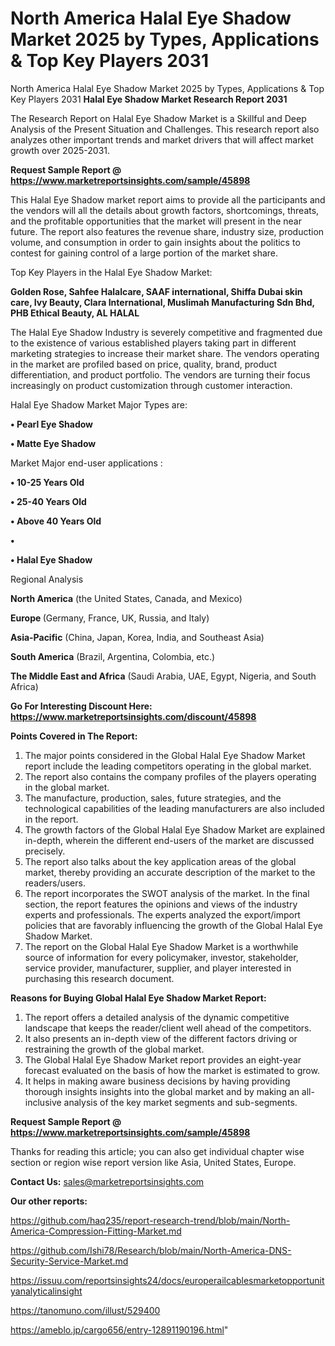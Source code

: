 # North America Halal Eye Shadow Market 2025 by Types, Applications & Top Key Players 2031
 North America Halal Eye Shadow Market 2025 by Types, Applications & Top Key Players 2031
<strong>Halal Eye Shadow Market Research Report 2031</strong>

The Research Report on Halal Eye Shadow Market is a Skillful and Deep Analysis of the Present Situation and Challenges. This research report also analyzes other important trends and market drivers that will affect market growth over 2025-2031.

<strong>Request Sample Report @ <a href=https://www.marketreportsinsights.com/sample/45898>https://www.marketreportsinsights.com/sample/45898</a></strong>

This Halal Eye Shadow market report aims to provide all the participants and the vendors will all the details about growth factors, shortcomings, threats, and the profitable opportunities that the market will present in the near future. The report also features the revenue share, industry size, production volume, and consumption in order to gain insights about the politics to contest for gaining control of a large portion of the market share.

Top Key Players in the Halal Eye Shadow Market:

<strong>Golden Rose, Sahfee Halalcare, SAAF international, Shiffa Dubai skin care, Ivy Beauty, Clara International, Muslimah Manufacturing Sdn Bhd, PHB Ethical Beauty, AL HALAL</strong>

The Halal Eye Shadow Industry is severely competitive and fragmented due to the existence of various established players taking part in different marketing strategies to increase their market share. The vendors operating in the market are profiled based on price, quality, brand, product differentiation, and product portfolio. The vendors are turning their focus increasingly on product customization through customer interaction.

Halal Eye Shadow Market Major Types are:

<strong>•  Pearl Eye Shadow

•  Matte Eye Shadow</strong>

Market Major end-user applications :

<strong>•  10-25 Years Old

•  25-40 Years Old

•  Above 40 Years Old

•  

•  Halal Eye Shadow</strong>

Regional Analysis

</u><strong><b>North America</b></strong> (the United States, Canada, and Mexico)

<strong><b>Europe </b></strong>(Germany, France, UK, Russia, and Italy)

<strong><b>Asia-Pacific</b></strong> (China, Japan, Korea, India, and Southeast Asia)

<strong><b>South America</b></strong> (Brazil, Argentina, Colombia, etc.)

<strong><b>The Middle East and Africa</b></strong> (Saudi Arabia, UAE, Egypt, Nigeria, and South Africa)

<strong>Go For Interesting Discount Here: <a href=https://www.marketreportsinsights.com/discount/45898>https://www.marketreportsinsights.com/discount/45898</a></strong>

<strong>Points Covered in The Report:</strong>
<ol>
  <li>The major points considered in the Global Halal Eye Shadow Market report include the leading competitors operating in the global market.</li>
  <li>The report also contains the company profiles of the players operating in the global market.</li>
  <li>The manufacture, production, sales, future strategies, and the technological capabilities of the leading manufacturers are also included in the report.</li>
  <li>The growth factors of the Global Halal Eye Shadow Market are explained in-depth, wherein the different end-users of the market are discussed precisely.</li>
  <li>The report also talks about the key application areas of the global market, thereby providing an accurate description of the market to the readers/users.</li>
  <li>The report incorporates the SWOT analysis of the market. In the final section, the report features the opinions and views of the industry experts and professionals. The experts analyzed the export/import policies that are favorably influencing the growth of the Global Halal Eye Shadow Market.</li>
  <li>The report on the Global Halal Eye Shadow Market is a worthwhile source of information for every policymaker, investor, stakeholder, service provider, manufacturer, supplier, and player interested in purchasing this research document.</li>
</ol>
<strong>Reasons for Buying Global Halal Eye Shadow Market Report:</strong>

<ol>
  <li>The report offers a detailed analysis of the dynamic competitive landscape that keeps the reader/client well ahead of the competitors.</li>
  <li>It also presents an in-depth view of the different factors driving or restraining the growth of the global market.</li>
  <li>The Global Halal Eye Shadow Market report provides an eight-year forecast evaluated on the basis of how the market is estimated to grow.</li>
  <li>It helps in making aware business decisions by having providing thorough insights insights into the global market and by making an all-inclusive analysis of the key market segments and sub-segments.</li>
</ol>
<strong>Request Sample Report @ <a href=https://www.marketreportsinsights.com/sample/45898>https://www.marketreportsinsights.com/sample/45898</a></strong>


Thanks for reading this article; you can also get individual chapter wise section or region wise report version like Asia, United States, Europe.

<strong>Contact Us:</strong>
sales@marketreportsinsights.com

<strong>Our other reports:</strong>

<a href=https://github.com/haq235/report-research-trend/blob/main/North-America-Compression-Fitting-Market.md>https://github.com/haq235/report-research-trend/blob/main/North-America-Compression-Fitting-Market.md</a>

<a href=https://github.com/Ishi78/Research/blob/main/North-America-DNS-Security-Service-Market.md>https://github.com/Ishi78/Research/blob/main/North-America-DNS-Security-Service-Market.md</a>

<a href=https://issuu.com/reportsinsights24/docs/europerailcablesmarketopportunityanalyticalinsight>https://issuu.com/reportsinsights24/docs/europerailcablesmarketopportunityanalyticalinsight</a>

<a href=https://tanomuno.com/illust/529400>https://tanomuno.com/illust/529400</a>

<a href=https://ameblo.jp/cargo656/entry-12891190196.html>https://ameblo.jp/cargo656/entry-12891190196.html</a>"
